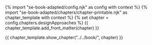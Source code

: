 <frontmatter>
{% import "se-book-adapted/config.njk" as config with context %}
{% import "se-book-adapted/chapters/chapter-printable.njk" as chapter_template with context %}
{% set chapter = config.chapters.designApproaches %}
{{ chapter_template.add_front_matter(chapter) }}
</frontmatter>

{{ chapter_template.show_chapter("../../book/", chapter) }}